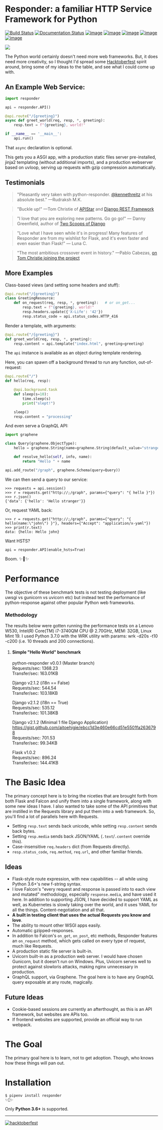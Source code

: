 # Responder: a familiar HTTP Service Framework for Python

[![Build Status](https://travis-ci.org/kennethreitz/responder.svg?branch=master)](https://travis-ci.org/kennethreitz/responder)
[![Documentation Status](https://readthedocs.org/projects/mybinder/badge/?version=latest)](https://responder.readthedocs.io/en/latest/)
[![image](https://img.shields.io/pypi/v/responder.svg)](https://pypi.org/project/responder/)
[![image](https://img.shields.io/pypi/l/responder.svg)](https://pypi.org/project/responder/)
[![image](https://img.shields.io/pypi/pyversions/responder.svg)](https://pypi.org/project/responder/)
[![image](https://img.shields.io/github/contributors/kennethreitz/responder.svg)](https://github.com/kennethreitz/responder/graphs/contributors)
[![image](https://img.shields.io/badge/Say%20Thanks-!-1EAEDB.svg)](https://saythanks.io/to/kennethreitz)

[![](https://github.com/kennethreitz/responder/raw/master/ext/Artboard%201%402x-100.jpg)](http://python-responder.org/)

The Python world certainly doesn't need more web frameworks. But, it does need more creativity, so I thought I'd spread some [Hacktoberfest](https://hacktoberfest.digitalocean.com/) spirit around, bring some of my ideas to the table, and see what I could come up with.

## An Example Web Service:

```python
import responder

api = responder.API()

@api.route("/{greeting}")
async def greet_world(req, resp, *, greeting):
    resp.text = f"{greeting}, world!"

if __name__ == '__main__':
    api.run()
```

That `async` declaration is optional.

This gets you a ASGI app, with a production static files server pre-installed, jinja2 templating (without additional imports), and a production webserver based on uvloop, serving up requests with gzip compression automatically.


## Testimonials

> "Pleasantly very taken with python-responder. [@kennethreitz](https://twitter.com/kennethreitz) at his absolute best." —Rudraksh M.K.

> "Buckle up!" —Tom Christie of [APIStar](https://github.com/encode/apistar) and [Django REST Framework](https://www.django-rest-framework.org/)

> "I love that you are exploring new patterns. Go go go!" — Danny Greenfield, author of [Two Scoops of Django]()

> "Love what I have seen while it's in progress! Many features of Responder are from my wishlist for Flask, and it's even faster and even easier than Flask!" — Luna C.

> "The most ambitious crossover event in history." —Pablo Cabezas, [on Tom Christie joining the project](https://twitter.com/pabloteleco/status/1050841098321620992?s=20)


## More Examples

Class-based views (and setting some headers and stuff):

```python
@api.route("/{greeting}")
class GreetingResource:
    def on_request(req, resp, *, greeting):   # or on_get...
        resp.text = f"{greeting}, world!"
        resp.headers.update({'X-Life': '42'})
        resp.status_code = api.status_codes.HTTP_416
```

Render a template, with arguments:

```python
@api.route("/{greeting}")
def greet_world(req, resp, *, greeting):
    resp.content = api.template("index.html", greeting=greeting)
```

The `api` instance is available as an object during template rendering.

Here, you can spawn off a background thread to run any function, out-of-request:

```python
@api.route("/")
def hello(req, resp):

    @api.background.task
    def sleep(s=10):
        time.sleep(s)
        print("slept!")

    sleep()
    resp.content = "processing"
```

And even serve a GraphQL API:

```python
import graphene

class Query(graphene.ObjectType):
    hello = graphene.String(name=graphene.String(default_value="stranger"))

    def resolve_hello(self, info, name):
        return "Hello " + name

api.add_route("/graph", graphene.Schema(query=Query))
```

We can then send a query to our service:

```pycon
>>> requests = api.session()
>>> r = requests.get("http://;/graph", params={"query": "{ hello }"})
>>> r.json()
{'data': {'hello': 'Hello stranger'}}
```

Or, request YAML back:

```pycon
>>> r = requests.get("http://;/graph", params={"query": "{ hello(name:\"john\") }"}, headers={"Accept": "application/x-yaml"})
>>> print(r.text)
data: {hello: Hello john}

```

Want HSTS?

```
api = responder.API(enable_hsts=True)
```

Boom. ✨🍰✨

# Performance
The objective of these benchmark tests is not testing deployment (like uwsgi vs gunicorn vs uvicorn etc) but instead test the performance of python-response against other popular Python web frameworks.

### Methodology
The results below were gotten running the performance tests on a Lenovo W530, Intel(R) Core(TM) i7-3740QM CPU @ 2.70GHz, MEM: 32GB, Linux Mint 19. I used Python 3.7.0 with the WRK utility with params:
wrk -d20s -t10 -c200 (i.e. 10 threads and 200 connections).

1. #### Simple "Hello World" benchmark

    python-responder v0.0.1 (Master branch)  
    Requests/sec:   1368.23  
    Transfer/sec:    163.01KB  
  
  


    Django v2.1.2 (i18n == False)  
    Requests/sec:    544.54  
    Transfer/sec:    103.18KB  
  
  


    Django v2.1.2 (i18n == True)  
    Requests/sec:    535.12  
    Transfer/sec:    101.38KB  
  


    Django v2.1.2 (Minimal 1 file Django Application)  
    https://gist.github.com/aitoehigie/ebcc1d3e460e66cd51e5501fa2636798  
    Requests/sec:    701.53  
    Transfer/sec:     99.34KB  
  
  


    Flask v1.0.2  
    Requests/sec:    896.24  
    Transfer/sec:    144.41KB


# The Basic Idea

The primary concept here is to bring the niceties that are brought forth from both Flask and Falcon and unify them into a single framework, along with some new ideas I have. I also wanted to take some of the API primitives that are instilled in the Requests library and put them into a web framework. So, you'll find a lot of parallels here with Requests.

- Setting `resp.text` sends back unicode, while setting `resp.content` sends back bytes.
- Setting `resp.media` sends back JSON/YAML (`.text`/`.content` override this).
- Case-insensitive `req.headers` dict (from Requests directly).
- `resp.status_code`, `req.method`, `req.url`, and other familiar friends.

## Ideas

- Flask-style route expression, with new capabilities -- all while using Python 3.6+'s new f-string syntax.
- I love Falcon's "every request and response is passed into to each view and mutated" methodology, especially `response.media`, and have used it here. In addition to supporting JSON, I have decided to support YAML as well, as Kubernetes is slowly taking over the world, and it uses YAML for all the things. Content-negotiation and all that.
- **A built in testing client that uses the actual Requests you know and love**.
- The ability to mount other WSGI apps easily.
- Automatic gzipped-responses.
- In addition to Falcon's `on_get`, `on_post`, etc methods, Responder features an `on_request` method, which gets called on every type of request, much like Requests.
- A production static file server is built-in.
- Uvicorn built-in as a production web server. I would have chosen Gunicorn, but it doesn't run on Windows. Plus, Uvicorn serves well to protect against slowloris attacks, making nginx unnecessary in production.
- GraphQL support, via Graphene. The goal here is to have any GraphQL query exposable at any route, magically.

## Future Ideas

- Cookie-based sessions are currently an afterthought, as this is an API framework, but websites are APIs too.
- If frontend websites are supported, provide an official way to run webpack.

# The Goal

The primary goal here is to learn, not to get adoption. Though, who knows how these things will pan out.

# Installation

    $ pipenv install responder
    ✨🍰✨

Only **Python 3.6+** is supported.

----------

[![hacktoberfest](https://hacktoberfest.digitalocean.com/assets/hacktoberfest-2018-social-card-c8d2e1489f647f2e0a26e6f598adeb760872818905b34cd437afc7ac2857ceab.png)](https://hacktoberfest.digitalocean.com/)

